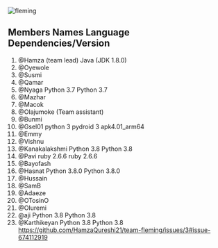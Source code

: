 ![fleming](https://user-images.githubusercontent.com/49978636/89268011-61d0f280-d651-11ea-8fd9-8629ae4a565c.png)
 
## Members Names             Language         Dependencies/Version

1. @Hamza (team lead)        Java            (JDK 1.8.0)
2. @Oyewole 
3. @Susmi 
4. @Qamar
5. @Nyaga                   Python 3.7       Python 3.7  
6. @Mazhar
7. @Macok
8. @Olajumoke (Team assistant)
9. @Bunmi
10. @Gsel01                python 3         pydroid 3 apk4.01_arm64
11. @Emmy
12. @Vishnu
13. @Kanakalakshmi          Python 3.8     Python 3.8
14. @Pavi                   ruby 2.6.6     ruby 2.6.6
15. @Bayofash
16. @Hasnat                 Python 3.8.0   Python 3.8.0
17. @Hussain
18. @SamB
19. @Adaeze
20. @OTosinO
21. @Oluremi
22. @aji                     Python 3.8     Python 3.8
23. @Karthikeyan             Python 3.8     Python 3.8
https://github.com/HamzaQureshi21/team-fleming/issues/3#issue-674112919
